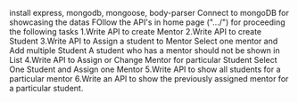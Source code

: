 install express, mongodb, mongoose, body-parser
Connect to mongoDB for showcasing the datas
FOllow the API's in home page (".../") for proceeding the following tasks
  1.Write API to create Mentor
  2.Write API to create Student
  3.Write API to Assign a student to Mentor
      Select one mentor and Add multiple Student 
      A student who has a mentor should not be shown in List
  4.Write API to Assign or Change Mentor for particular Student
      Select One Student and Assign one Mentor
  5.Write API to show all students for a particular mentor
  6.Write an API to show the previously assigned mentor for a particular student.
